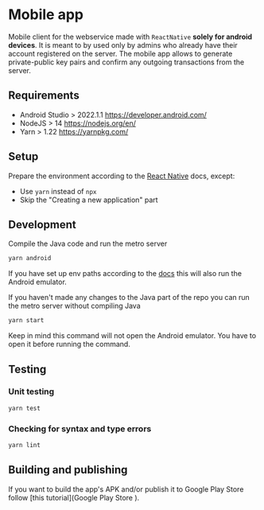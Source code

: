 # Mobile app
Mobile client for the webservice made with `ReactNative` **solely for android devices**.
It is meant to by used only by admins who already have their account registered on the server.
The mobile app allows to generate private-public key pairs and confirm any outgoing transactions from the server.

## Requirements
* Android Studio > 2022.1.1 https://developer.android.com/
* NodeJS > 14 https://nodejs.org/en/
* Yarn > 1.22 https://yarnpkg.com/

## Setup
Prepare the environment according to the [React Native](https://reactnative.dev/docs/environment-setup) docs, except:
* Use `yarn` instead of `npx`
* Skip the "Creating a new application" part

## Development

Compile the Java code and run the metro server
```bash
yarn android
```
If you have set up env paths according to the [docs](https://reactnative.dev/docs/environment-setup) this will also run the Android emulator.

If you haven't made any changes to the Java part of the repo you can run the metro server without compiling Java
```bash
yarn start
```
Keep in mind this command will not open the Android emulator.
You have to open it before running the command.

## Testing

### Unit testing
```bash
yarn test
```

### Checking for syntax and type errors
```bash
yarn lint
```

## Building and publishing

If you want to build the app's APK and/or publish it to Google Play Store follow [this tutorial](Google Play Store
).
